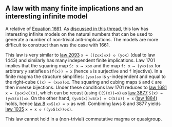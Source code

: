 ## A law with many finite implications and an interesting infinite model

A relative of [Equation 1661](https://teorth.github.io/equational_theories/implications/?1661).  As [discussed in this thread](https://leanprover.zulipchat.com/#narrow/stream/458659-Equational/topic/1661.20-.3E.201657.20-.20another.20one.20bites.20the.20dust), this law has interesting infinite models on the natural numbers that can be used to generate a number of non-trivial anti-implications. The models are more difficult to construct than was the case with 1661.

This law is very similar to [law 2093](https://teorth.github.io/equational_theories/implications/?2093) `x = ((z◇x)◇x) ◇ (y◇x)` (dual to law 1443) and similarly has many independent finite implications.  Law 1701 implies that the squaring map `S: x ↦ x◇x` and the map `f: x ↦ (y◇x)◇x` for arbitrary `y` satisfies `S(f(x)) = x` (hence `S` is surjective and `f` injective).  In a finite magma the structure simplifies: `(y◇x)◇x` is `y`-independent and equal to the right-cube `C(x) = (x◇x)◇x`.  The squaring and cubing maps `S` and `C` are then inverse bijections.  Under these conditions law 1701 reduces to [law 1681](https://teorth.github.io/equational_theories/implications/?1681) `x = (y◇x)◇C(x)`, which can be recast (using `C(S(x))=x`) as [law 3877](https://teorth.github.io/equational_theories/implications/?3877) `S(x) = (y◇S(x))◇x`.  On the other hand, `(y◇S(x))◇S(x) = C(S(x)) = x` ([law 1884](https://teorth.github.io/equational_theories/implications/?1884)) holds, hence [law 8](https://teorth.github.io/equational_theories/implications/?8) `x◇S(x) = x` as well.  Combining laws 8 and 3877 yields [law 1035](https://teorth.github.io/equational_theories/implications/?1035) `x = x ◇ ((y◇S(x))◇x)`.

This law cannot hold in a (non-trivial) commutative magma or quasigroup.
